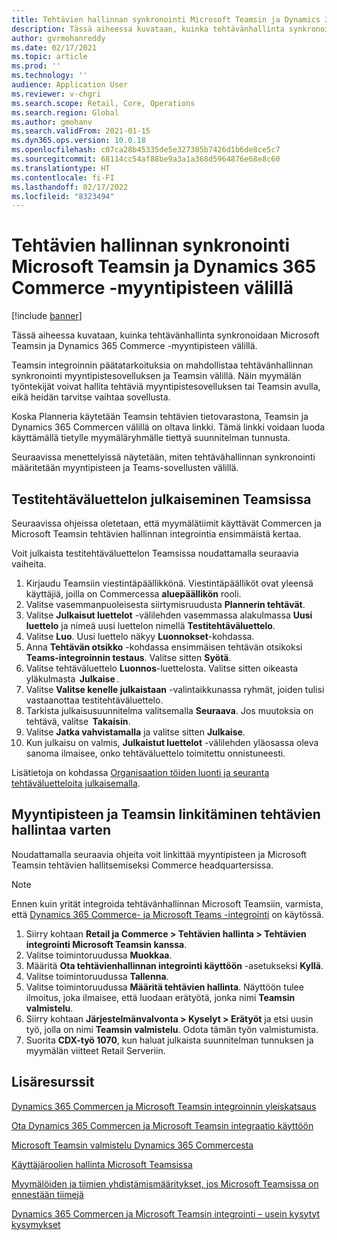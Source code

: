```yaml
---
title: Tehtävien hallinnan synkronointi Microsoft Teamsin ja Dynamics 365 Commerce -myyntipisteen välillä
description: Tässä aiheessa kuvataan, kuinka tehtävänhallinta synkronoidaan Microsoft Teamsin ja Dynamics 365 Commerce -myyntipisteen välillä.
author: gvrmohanreddy
ms.date: 02/17/2021
ms.topic: article
ms.prod: ''
ms.technology: ''
audience: Application User
ms.reviewer: v-chgri
ms.search.scope: Retail, Core, Operations
ms.search.region: Global
ms.author: gmohanv
ms.search.validFrom: 2021-01-15
ms.dyn365.ops.version: 10.0.18
ms.openlocfilehash: c07ca28b45335de5e327305b7426d1b6de8ce5c7
ms.sourcegitcommit: 68114cc54af88be9a3a1a368d5964876e68e8c60
ms.translationtype: HT
ms.contentlocale: fi-FI
ms.lasthandoff: 02/17/2022
ms.locfileid: "8323494"
---
```

# <a name="synchronize-task-management-between-microsoft-teams-and-dynamics-365-commerce-pos"></a>Tehtävien hallinnan synkronointi Microsoft Teamsin ja Dynamics 365 Commerce -myyntipisteen välillä

[!include [banner](includes/banner.md)]

Tässä aiheessa kuvataan, kuinka tehtävänhallinta synkronoidaan Microsoft Teamsin ja Dynamics 365 Commerce -myyntipisteen välillä.

Teamsin integroinnin päätatarkoituksia on mahdollistaa tehtävänhallinnan synkronointi myyntipistesovelluksen ja Teamsin välillä. Näin myymälän työntekijät voivat hallita tehtäviä myyntipistesovelluksen tai Teamsin avulla, eikä heidän tarvitse vaihtaa sovellusta.

Koska Planneria käytetään Teamsin tehtävien tietovarastona, Teamsin ja Dynamics 365 Commercen välillä on oltava linkki. Tämä linkki voidaan luoda käyttämällä tietylle myymäläryhmälle tiettyä suunnitelman tunnusta.

Seuraavissa menettelyissä näytetään, miten tehtävähallinnan synkronointi määritetään myyntipisteen ja Teams-sovellusten välillä.

## <a name="publish-a-test-task-list-in-teams"></a>Testitehtäväluettelon julkaiseminen Teamsissa

Seuraavissa ohjeissa oletetaan, että myymälätiimit käyttävät Commercen ja Microsoft Teamsin tehtävien hallinnan integrointia ensimmäistä kertaa.

Voit julkaista testitehtäväluettelon Teamsissa noudattamalla seuraavia vaiheita.

1. Kirjaudu Teamsiin viestintäpäällikkönä. Viestintäpäälliköt ovat yleensä käyttäjiä, joilla on Commercessa **aluepäällikön** rooli.
1. Valitse vasemmanpuoleisesta siirtymisruudusta **Plannerin tehtävät**.
1. Valitse **Julkaisut luettelot** -välilehden vasemmassa alakulmassa **Uusi luettelo** ja nimeä uusi luettelon nimellä **Testitehtäväluettelo**.
1. Valitse **Luo**. Uusi luettelo näkyy **Luonnokset**-kohdassa.
1. Anna **Tehtävän otsikko** -kohdassa ensimmäisen tehtävän otsikoksi **Teams-integroinnin testaus**. Valitse sitten **Syötä**.
1. Valitse tehtäväluettelo **Luonnos**-luettelosta. Valitse sitten oikeasta yläkulmasta  **Julkaise** .
1. Valitse **Valitse kenelle julkaistaan** -valintaikkunassa ryhmät, joiden tulisi vastaanottaa testitehtäväluettelo.
1. Tarkista julkaisusuunnitelma valitsemalla **Seuraava**. Jos muutoksia on tehtävä, valitse  **Takaisin**. 
1. Valitse **Jatka vahvistamalla** ja valitse sitten **Julkaise**.
1. Kun julkaisu on valmis, **Julkaistut luettelot** -välilehden yläosassa oleva sanoma ilmaisee, onko tehtäväluettelo toimitettu onnistuneesti.

Lisätietoja on kohdassa [Organisaation töiden luonti ja seuranta tehtäväluetteloita julkaisemalla](https://support.microsoft.com/office/publish-task-lists-to-create-and-track-work-in-your-organization-095409b3-f5af-40aa-9f9e-339b54e705df).

## <a name="link-pos-and-teams-for-task-management"></a>Myyntipisteen ja Teamsin linkitäminen tehtävien hallintaa varten

Noudattamalla seuraavia ohjeita voit linkittää myyntipisteen ja Microsoft Teamsin tehtävien hallitsemiseksi Commerce headquartersissa.

> [!NOTE]
> Ennen kuin yrität integroida tehtävänhallinnan Microsoft Teamsiin, varmista, että [Dynamics 365 Commerce- ja Microsoft Teams -integrointi](enable-teams-integration.md) on käytössä. 

1. Siirry kohtaan **Retail ja Commerce \> Tehtävien hallinta \> Tehtävien integrointi Microsoft Teamsin kanssa**.
1. Valitse toimintoruudussa **Muokkaa**.
1. Määritä **Ota tehtävienhallinnan integrointi käyttöön** -asetukseksi **Kyllä**.
1. Valitse toimintoruudussa **Tallenna**.
1. Valitse toimintoruudussa **Määritä tehtävien hallinta**. Näyttöön tulee ilmoitus, joka ilmaisee, että luodaan erätyötä, jonka nimi **Teamsin valmistelu**.
1. Siirry kohtaan **Järjestelmänvalvonta \> Kyselyt \> Erätyöt** ja etsi uusin työ, jolla on nimi **Teamsin valmistelu**. Odota tämän työn valmistumista.
1. Suorita **CDX-työ 1070**, kun haluat julkaista suunnitelman tunnuksen ja myymälän viitteet Retail Serveriin.

## <a name="additional-resources"></a>Lisäresurssit

[Dynamics 365 Commercen ja Microsoft Teamsin integroinnin yleiskatsaus](commerce-teams-integration.md)

[Ota Dynamics 365 Commercen ja Microsoft Teamsin integraatio käyttöön](enable-teams-integration.md)

[Microsoft Teamsin valmistelu Dynamics 365 Commercesta](provision-teams-from-commerce.md)

[Käyttäjäroolien hallinta Microsoft Teamsissa](manage-user-roles-teams.md)

[Myymälöiden ja tiimien yhdistämismääritykset, jos Microsoft Teamsissa on ennestään tiimejä](map-stores-existing-teams.md)

[Dynamics 365 Commercen ja Microsoft Teamsin integrointi – usein kysytyt kysymykset](teams-integration-faq.md)
